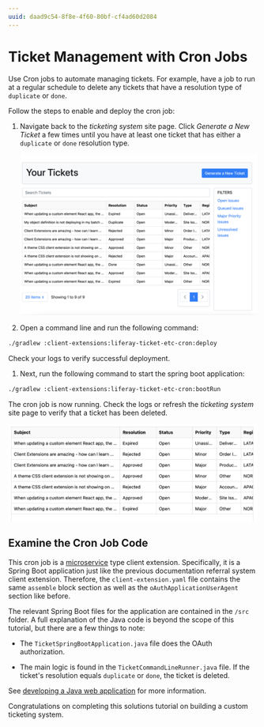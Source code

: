 ```yaml
---
uuid: daad9c54-8f8e-4f60-80bf-cf4ad60d2084
---
```

# Ticket Management with Cron Jobs

Use Cron jobs to automate managing tickets. For example, have a job to run at a regular schedule to delete any tickets that have a resolution type of `duplicate` or `done`.

Follow the steps to enable and deploy the cron job:

1. Navigate back to the _ticketing system_ site page. Click _Generate a New Ticket_ a few times until you have at least one ticket that has either a `duplicate` or `done` resolution type.

   ![Verify that you have a ticket that has a duplicate or done resolution type.](./ticket-management-with-cron-jobs/images/01.png)

1. Open a command line and run the following command:

```bash
./gradlew :client-extensions:liferay-ticket-etc-cron:deploy
```

   Check your logs to verify successful deployment.

1. Next, run the following command to start the spring boot application:

```bash
./gradlew :client-extensions:liferay-ticket-etc-cron:bootRun
```

   The cron job is now running. Check the logs or refresh the _ticketing system_ site page to verify that a ticket has been deleted.

   ![Refresh the ticketing system site page. Verify that a ticket has been deleted.](./ticket-management-with-cron-jobs/images/02.png)

## Examine the Cron Job Code

This cron job is a [microservice](../../building-applications/client-extensions/microservice-client-extensions.md) type client extension. Specifically, it is a Spring Boot application just like the previous documentation referral system client extension. Therefore, the `client-extension.yaml` file contains the same `assemble` block section as well as the `oAuthApplicationUserAgent` section like before.

The relevant Spring Boot files for the application are contained in the `/src` folder. A full explanation of the Java code is beyond the scope of this tutorial, but there are a few things to note:

* The `TicketSpringBootApplication.java` file does the OAuth authorization.

* The main logic is found in the `TicketCommandLineRunner.java` file. If the ticket's resolution equals `duplicate` or `done`, the ticket is deleted.

See [developing a Java web application](../../building-applications/developing-a-java-web-application.md) for more information.

Congratulations on completing this solutions tutorial on building a custom ticketing system.

